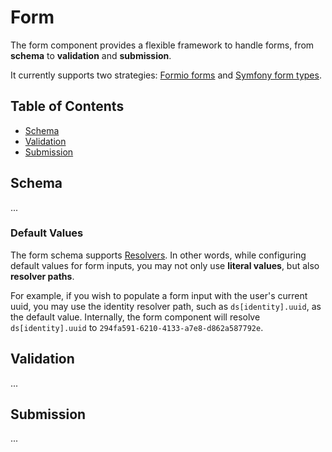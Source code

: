 # Form

The form component provides a flexible framework to handle forms, from **schema** to **validation** and **submission**.

It currently supports two strategies: [Formio forms](https://form.io/#/) and [Symfony form types](https://symfony.com/doc/current/reference/forms/types.html).

## Table of Contents

- [Schema](#schema)
- [Validation](#validation)
- [Submission](#submission)

## Schema

...

### Default Values

The form schema supports [Resolvers](../Resolver). In other words, while configuring default values for form inputs, you may not only use **literal values**, but also **resolver paths**.

For example, if you wish to populate a form input with the user's current uuid, you may use the identity resolver path, such as `ds[identity].uuid`, as the default value. Internally, the form component will resolve `ds[identity].uuid` to `294fa591-6210-4133-a7e8-d862a587792e`.

## Validation

...

## Submission

...
